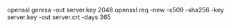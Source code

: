 openssl genrsa -out server.key 2048
openssl req -new -x509 -sha256 -key server.key -out server.crt -days 365
